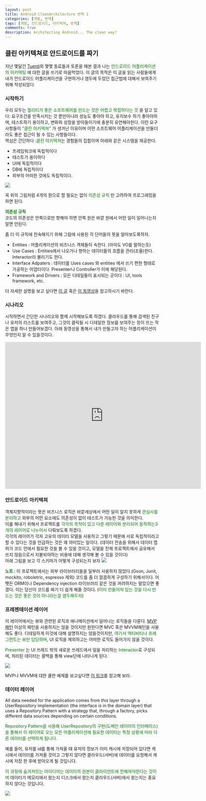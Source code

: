 ```yaml
---
layout: post
title: Android-CleanArchitecture 번역 1
categories: [개발, 번역]
tags: [개발, 안드로이드, 아키텍쳐, 번역]
comments: true
description: Architecting Android... The clean way?
---
```


## 클린 아키텍쳐로 안드로이드를 짜기

지난 몇달간 [Tuenti](http://corporate.tuenti.com/en/dev/blog)외 몇몇 동료들과 토론을 해본 결과 나는 <span style="color:green">안드로이드 어플리케이션의 아키텍팅</span> 에 대한 글을 쓰기로 마음먹었다. 이 글의 목적은 이 글을 읽는 사람들에게 내가 안드로이드 어플리케이션을 구현하거나 염두에 두었던 접근법에 대해서 보여주기 위해 작성되었다.

### 시작하기

우리 모두는 <span style="color:green">퀄리티가 좋은 소프트웨어를 만드는 것은 어렵고 복잡하다는 것</span> 을 알고 있다: 요구조건을 만족시키는 것 뿐만아니라 성능도 좋아야 하고, 유지보수 하기 좋아야하며, 테스트하기 용이하고, 변화와 성장을 받아들이기에 충분히 유연해야한다. 이런 요구사항들이 <span style="color:green">"클린 아키텍쳐"</span> 가 생겨난 이유이며 어떤 소프트웨어 어플리케이션을 만들더라도 좋은 접근이 될 수 있는 사항들이다.  
핵심은 간단하다 :<span style="color:green">클린 아키텍쳐</span>는 경험들의 집합이며 아래와 같은 시스템을 제공한다.

- 프레임워크에 독립적이다
- 테스트가 용이하다
- UI에 독립적이다
- DB에 독립적이다
- 외부의 어떠한 것에도 독립적이다.

<img src = "http://fernandocejas.com/wp-content/uploads/2014/09/clean_architecture1.png">  

꼭 위의 그림처럼 4개의 원으로 할 필요는 없이 <span style="color:green">의존성 규칙 </span>만 고려하여 프로그래밍을 하면 된다.

__<span style = "color : green">의존성 규칙</span>__  
 코드의 의존성은 안쪽으로만 향해야 하면 안쪽 원은 바깥 원에서 어떤 일이 일어나는지 알면 안된다.

 좀 더 이 규칙에 친숙해지기 위해 그림에 사용된 각 단어들의 뜻을 알아보도록하자.

- Entities  : 어플리케이션의 비즈니스 객체들이 속한다. (아마도 VO를 말하는듯)
- Use Cases : Entities에서 나오거나 향하는 데이터들의 흐름을 관리(조율)한다. Interactor라 불리기도 한다.
- Interface Adpaters : 데이터를 Uses cases 와 entities 에서 쓰기 편한 형태로 가공하는 어댑터이다. Presenter나 Controller가 이에 해당된다.
- Framework and Drivers : 모든 디테일들이 표시되는 곳이다 : UI, tools framework, etc.

더 자세한 설명을 보고 싶다면 [이 글](https://8thlight.com/blog/uncle-bob/2012/08/13/the-clean-architecture.html) 혹은 [이 동영상](https://vimeo.com/43612849)을 참고하시기 바란다.

### 시나리오

시작하면서 간단한 시나리오와 함께 시작해보도록 하겠다. 클라우드를 통해 검색된 친구나 유저의 리스트를 보여주고, 그것이 클릭될 시 디테일한 정보를 보여주는 창이 뜨는 작은 앱을 하나 만들어보겠다. 아래 동영상을 통해서 내가 만들고자 하는 어플리케이션이 무엇인지 알 수 있을것이다.

<iframe width="640" height="480" src="https://www.youtube.com/embed/XSjV4sG3ni0" frameborder="0" allowfullscreen></iframe>


### 안드로이드 아키텍쳐

객체지향적이라는 뜻은 비즈니스 로직은 바깥세상에서 어떤 일이 알지 못하게 <span style ="color:green">관심사를 분리하고</span> 외부의 어떤 요소에도 의존성이 없이 테스트가 가능한 것을 의미한다.  
이를 해내기 위해서 프로젝트를  <span style="color:green">각각의 목적이 있고 다른 레이어와 분리되어 동작하는3개의 레이어로 나누어서</span> 다뤄보도록 하겠다.  
각각의 레이어가 각자 고유의 데이터 모델을 사용하고 그렇기 때문에 서로 독립적이라고 할 수 있다는 것을 언급하는 것은 꽤 의미있는 일이다. (데이터 전송을 위해서 데이터 맵퍼가 코드 안에서 필요한 것을 볼 수 있을 것이고, 모델을 전체 프로젝트에서 공유해서 쓰지 않음으로서 지불되야하는 비용에 대해 생각해 볼 수 있을 것이다)  
아래 그림을 보고 각 스키마가 어떻게 구성되는지 보자
<img src = "http://fernandocejas.com/wp-content/uploads/2014/09/clean_architecture_android.png">

__<span style="color:green">노트 : </span>__ 이 프로젝트에서는 외부 라이브러리들을 일부러 사용하지 않았다.(Gson, Junit, mockito, roboletric, espresso 제외) 코드를 좀 더 깔끔하게 구성하기 위해서이다. 어쨋든 ORM이나 Dependency injection 라이브러리 같은 것을 꺼려하지는 말았으면 좋겠다. 이는 당신이 코드를 짜기 더 쉽게 해줄 것이다. (<span style="color:green">이미 만들어져 있는 것을 다시 만드는 것은 좋은 것이 아니라는걸 염두해두자</span>)


### 프레젠테이션 레이어

이 레이어에서는 뷰와 관련된 로직과 애니메이션에서 일어나는 로직들을 다룬다. [MVP패턴](https://en.wikipedia.org/wiki/Model%E2%80%93view%E2%80%93presenter) 이상의 패턴을 사용하지는 않을 것이지만 원한다면 MVC 혹은 MVVM패턴을 사용해도 좋다. 디테일하게 이것에 대해 설명하지는 않을것이지만, <span style="color:green">여기서 액티비티나 프레그먼트는 뷰만 담당하며</span>, UI 로직을 제외하고는 어떠한 로직도 들어가지 않을 것이다.  

<span style="color:green">Presenter</span> 는 UI 쓰레드 밖의 새로운 쓰레드에서 일을 처리하는 <span style="color:green">Interactor</span>로 구성되며, 처리된 데이터는 콜백을 통해 view단에 나타나게 된다.

<img src = "http://fernandocejas.com/wp-content/uploads/2014/09/clean_architecture_mvp.png">

MVP나 MVVM에 대한 쿨한 예제를 보고싶다면 [이 링크](https://github.com/pedrovgs/EffectiveAndroidUI/)를 참고해 보라.

### 데이터 레이어

All data needed for the application comes from this layer through a UserRepository implementation (the interface is in the domain layer) that uses a Repository Pattern with a strategy that, through a factory, picks different data sources depending on certain conditions.

<span style="color: green">Repository Pattern을 사용해 UserRepository의 구현(도메인 레이어의 인터페이스)을 통해서 이 레이어로 오는 모든 어플리케이션에 필요한 데이터는 특정 상황에 따라 다른 데이터를 선택하게 됩니다. </span>

예를 들어, 유저를 id를 통해 가져올 때 유저의 정보가 이미 캐시에 저장되어 있다면 캐시에서 데이터를 가져올 것이고 그렇지 않다면 클라우드(서버)에 데이터를 요청해서 캐시에 저장 한 후에 받아오게 될 것입니다.

<span style="color:green">이 과정에 숨겨져잇는 아이디어는 데이터의 원본이 클라이언트에 전해져야한다는 것이며</span> 데이터가 메모리에서 왔는지 디스크에서 왔는지 클라우드(서버)에서 왔는지는 중요하지 않다는 것입니다.

<img src="http://fernandocejas.com/wp-content/uploads/2014/09/clean_architecture_data.png">
